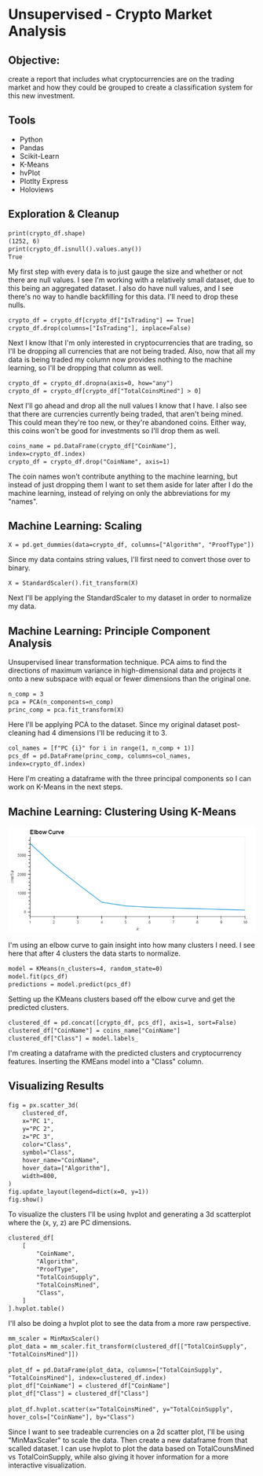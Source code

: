 # Unsupervised - Crypto Market Analysis

## Objective:
create a report that includes what cryptocurrencies are on the trading market and how they could be grouped to create a classification system for this new investment.

## Tools
* Python
* Pandas
* Scikit-Learn
* K-Means
* hvPlot
* Plotlty Express
* Holoviews

## Exploration & Cleanup
```
print(crypto_df.shape)
(1252, 6)
print(crypto_df.isnull().values.any())
True
```
My first step with every data is to just gauge the size and whether or not there are null values. I see I'm working with a relatively small dataset, due to this being an aggregated dataset. I also do have null values, and I see there's no way to handle backfilling for this data. I'll need to drop these nulls.

```
crypto_df = crypto_df[crypto_df["IsTrading"] == True]
crypto_df.drop(columns=["IsTrading"], inplace=False)
```
Next I know Ithat I'm only interested in cryptocurrencies that are trading, so I'll be dropping all currencies that are not being traded. Also, now that all my data is being traded my column now provides nothing to the machine learning, so I'll be dropping that column as well.

```
crypto_df = crypto_df.dropna(axis=0, how="any")
crypto_df = crypto_df[crypto_df["TotalCoinsMined"] > 0]
```
Next I'll go ahead and drop all the null values I know that I have. I also see that
there are currencies currently being traded, that aren't being mined. This could mean
they're too new, or they're abandoned coins. Either way, this coins won't be good for investments so I'll drop them as well.

```
coins_name = pd.DataFrame(crypto_df["CoinName"], index=crypto_df.index)
crypto_df = crypto_df.drop("CoinName", axis=1)
```
The coin names won't contribute anything to the machine learning, but instead of just dropping them I want to set them aside for later after I do the machine learning, instead of relying on only the abbreviations for my "names".

## Machine Learning: Scaling
```
X = pd.get_dummies(data=crypto_df, columns=["Algorithm", "ProofType"])
```
Since my data contains string values, I'll first need to convert those over to binary.

```
X = StandardScaler().fit_transform(X)
```
Next I'll be applying the StandardScaler to my dataset in order to normalize my data.

## Machine Learning: Principle Component Analysis
Unsupervised linear transformation technique. PCA aims to find the directions of maximum variance in high-dimensional data and projects it onto a new subspace with equal or fewer dimensions than the original one.

```
n_comp = 3
pca = PCA(n_components=n_comp)
princ_comp = pca.fit_transform(X)
```
Here I'll be applying PCA to the dataset. Since my original dataset post-cleaning had 4 dimensions I'll be reducing it to 3.

```
col_names = [f"PC {i}" for i in range(1, n_comp + 1)]
pcs_df = pd.DataFrame(princ_comp, columns=col_names, index=crypto_df.index)
```
Here I'm creating a dataframe with the three principal components so I can work on K-Means in the next steps.

## Machine Learning: Clustering Using K-Means
![elbow_curve](./images/elbow_curve.png)

I'm using an elbow curve to gain insight into how many clusters I need. I see here that after 4 clusters the data starts to normalize.

```
model = KMeans(n_clusters=4, random_state=0)
model.fit(pcs_df)
predictions = model.predict(pcs_df)
```
Setting up the KMeans clusters based off the elbow curve and get the predicted clusters.

```
clustered_df = pd.concat([crypto_df, pcs_df], axis=1, sort=False)
clustered_df["CoinName"] = coins_name["CoinName"]
clustered_df["Class"] = model.labels_
```
I'm creating a dataframe with the predicted clusters and cryptocurrency features. Inserting the KMEans model into a "Class" column.

## Visualizing Results
```
fig = px.scatter_3d(
    clustered_df,
    x="PC 1",
    y="PC 2",
    z="PC 3",
    color="Class",
    symbol="Class",
    hover_name="CoinName",
    hover_data=["Algorithm"],
    width=800,
)
fig.update_layout(legend=dict(x=0, y=1))
fig.show()
```
To visualize the clusters I'll be using hvplot and generating a 3d scatterplot where the (x, y, z) are PC dimensions.

```
clustered_df[
    [
        "CoinName",
        "Algorithm",
        "ProofType",
        "TotalCoinSupply",
        "TotalCoinsMined",
        "Class",
    ]
].hvplot.table()
```
I'll also be doing a hvplot plot to see the data from a more raw perspective.

```
mm_scaler = MinMaxScaler()
plot_data = mm_scaler.fit_transform(clustered_df[["TotalCoinSupply", "TotalCoinsMined"]])

plot_df = pd.DataFrame(plot_data, columns=["TotalCoinSupply", "TotalCoinsMined"], index=clustered_df.index)
plot_df["CoinName"] = clustered_df["CoinName"]
plot_df["Class"] = clustered_df["Class"]

plot_df.hvplot.scatter(x="TotalCoinsMined", y="TotalCoinSupply", hover_cols=["CoinName"], by="Class")
```
Since I want to see tradeable currencies on a 2d scatter plot, I'll be using "MinMaxScaler" to scale the data. Then create a new dataframe from that scalled dataset. I can use hvplot to plot the data based on TotalCounsMined vs TotalCoinSupply, while also giving it hover information for a more interactive visualization.